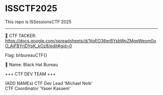# ISSCTF2025
This repo is ISSessionsCTF 2025
_______________________________

  📖 CTF TACKER: https://docs.google.com/spreadsheets/d/1jlqEO36erBYsbWpZMqeWeom0oO_AjFBYrjDYpK_kOz8/edit#gid=0
  

  Flag: bhbureauCTF{}
  
  
  👀 Name: Black Hat Bureau 


+++ CTF DEV TEAM +++

(ADD NAMEs) 
CTF Dev Lead 'Michael Nolk' <br />
CTF Coordinator 'Yaser Kassem'
